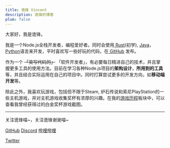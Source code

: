 ```yaml
---
title: 诡锋 Vincent
description: 诡锋的博客
plum: false
---
```


大家好，我是诡锋。

我是一个Node.js全栈开发者，编程爱好者。同时会使用<a href="https://www.rust-lang.org/zh-CN" target="_blank"><span i-devicon-rust /> Rust</a>(初学), <a href="https://www.java.com/zh-CN/" target="_blank"><span i-devicon-java/> Java</a>，<a href="https://www.python.org/" target="_blank"><span i-simple-icons-python/> Python</a>语言来开发，平时喜欢写一些好玩的代码，在<a href="https://github.com/Vincent-the-gamer" target="_blank"><span op75 i-simple-icons-github /> GitHub</a> 发布。

作为一个 ~~「臭写代码的」~~ 「软件开发者」，有必要每日精进自己的技术，并且掌握更多工具的使用方法。目前在学习各种Node.js项目的**架构设计**，**所用到的工具**等，并且结合实际运用在自己的项目中。同时打算尝试更多的开发方向，如**移动端开发**等。

除此之外，我喜欢玩游戏，包括但不限于Steam, 炉石传说和索尼PlayStation的一些主机游戏，并对主机游戏收集奖杯有浓厚的兴趣。在我的<a href="/games" target="_blank">游戏历程</a>板块中，可以查看我曾经获得过的白金奖杯游戏截图。

<div flex-auto />

---

关注诡锋喵~，关注诡锋谢谢喵~

<p flex="~ gap-3 wrap" m-0>
  <a href="https://github.com/Vincent-the-gamer" target="_blank"><span op75 i-simple-icons-github /> GitHub</a>
  <a href="https://discord.gg/qZBVS8yyyY" target="_blank"><span op75 i-simple-icons-discord /> Discord</a>
  <a href="https://space.bilibili.com/3342738" target="_blank"><span op75 i-simple-icons-bilibili /> 哔哩哔哩</a>
  <a href="https://x.com/Vincent49761417" target="_blank">
    <div i-carbon-logo-x/> Twitter
  </a>
</p>

<div h-1 />
